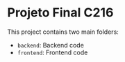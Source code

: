 # Projeto Final C216

This project contains two main folders:
- `backend`: Backend code
- `frontend`: Frontend code

